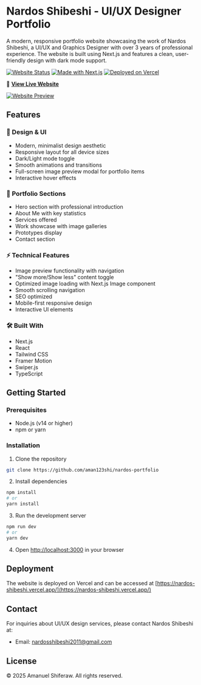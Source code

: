 # Nardos Shibeshi - UI/UX Designer Portfolio

A modern, responsive portfolio website showcasing the work of Nardos Shibeshi, a UI/UX and Graphics Designer with over 3 years of professional experience. The website is built using Next.js and features a clean, user-friendly design with dark mode support.

[![Website Status](https://img.shields.io/website?url=https%3A%2F%2Fnardos-shibeshi.vercel.app%2F)](https://nardos-shibeshi.vercel.app/)
[![Made with Next.js](https://img.shields.io/badge/Made%20with-Next.js-000000?logo=Next.js)](https://nextjs.org/)
[![Deployed on Vercel](https://img.shields.io/badge/Deployed%20on-Vercel-000000?logo=Vercel)](https://nardos-shibeshi.vercel.app/)

🔗 **[View Live Website](https://nardos-shibeshi.vercel.app/)**

[![Website Preview](https://api.microlink.io?url=https%3A%2F%2Fnardos-shibeshi.vercel.app%2F&screenshot=true&meta=false&embed=screenshot.url)](https://nardos-shibeshi.vercel.app/)

## Features

### 🎨 Design & UI
- Modern, minimalist design aesthetic
- Responsive layout for all device sizes
- Dark/Light mode toggle
- Smooth animations and transitions
- Full-screen image preview modal for portfolio items
- Interactive hover effects

### 📱 Portfolio Sections
- Hero section with professional introduction
- About Me with key statistics
- Services offered
- Work showcase with image galleries
- Prototypes display
- Contact section

### ⚡ Technical Features
- Image preview functionality with navigation
- "Show more/Show less" content toggle
- Optimized image loading with Next.js Image component
- Smooth scrolling navigation
- SEO optimized
- Mobile-first responsive design
- Interactive UI elements

### 🛠️ Built With
- Next.js
- React
- Tailwind CSS
- Framer Motion
- Swiper.js
- TypeScript

## Getting Started

### Prerequisites
- Node.js (v14 or higher)
- npm or yarn

### Installation

1. Clone the repository
```bash
git clone https://github.com/aman123shi/nardos-portfolio
```

2. Install dependencies
```bash
npm install
# or
yarn install
```

3. Run the development server
```bash
npm run dev
# or
yarn dev
```

4. Open [http://localhost:3000](http://localhost:3000) in your browser

## Deployment

The website is deployed on Vercel and can be accessed at [https://nardos-shibeshi.vercel.app/](https://nardos-shibeshi.vercel.app/)

## Contact

For inquiries about UI/UX design services, please contact Nardos Shibeshi at:
- Email: nardosshibeshi2011@gmail.com

## License

© 2025 Amanuel Shiferaw. All rights reserved.

